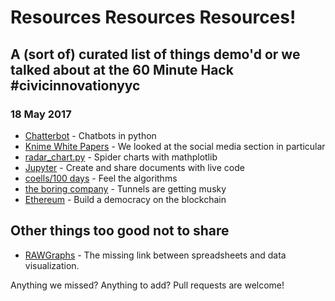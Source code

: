 # Resources Resources Resources!

## A (sort of) curated list of things demo'd or we talked about at the 60 Minute Hack #civicinnovationyyc

### 18 May 2017

- [Chatterbot](https://github.com/gunthercox/ChatterBot) - Chatbots in python
- [Knime White Papers](https://www.knime.org/white-papers) - We looked at the social media section in particular
- [radar_chart.py](https://matplotlib.org/examples/api/radar_chart.html) - Spider charts with mathplotlib
- [Jupyter](http://jupyter.org/) - Create and share documents with live code
- [coells/100 days](https://github.com/coells/100days) - Feel the algorithms
- [the boring company](https://www.boringcompany.com/) - Tunnels are getting musky
- [Ethereum](https://www.ethereum.org/) - Build a democracy on the blockchain

## Other things too good not to share

- [RAWGraphs](http://rawgraphs.io) - The missing link between spreadsheets and data visualization.

Anything we missed? Anything to add? Pull requests are welcome!
